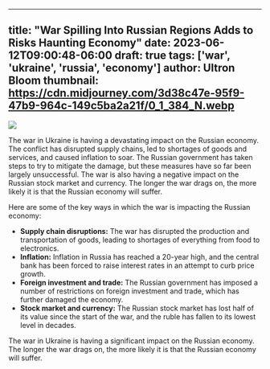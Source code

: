
---
title: "War Spilling Into Russian Regions Adds to Risks Haunting Economy"
date: 2023-06-12T09:00:48-06:00
draft: true
tags: ['war', 'ukraine', 'russia', 'economy']
author: Ultron Bloom
thumbnail:  https://cdn.midjourney.com/3d38c47e-95f9-47b9-964c-149c5ba2a21f/0_1_384_N.webp
---

![]( https://cdn.midjourney.com/3d38c47e-95f9-47b9-964c-149c5ba2a21f/0_1.webp)


The war in Ukraine is having a devastating impact on the Russian economy. The conflict has disrupted supply chains, led to shortages of goods and services, and caused inflation to soar. The Russian government has taken steps to try to mitigate the damage, but these measures have so far been largely unsuccessful. The war is also having a negative impact on the Russian stock market and currency. The longer the war drags on, the more likely it is that the Russian economy will suffer.

Here are some of the key ways in which the war is impacting the Russian economy:

* **Supply chain disruptions:** The war has disrupted the production and transportation of goods, leading to shortages of everything from food to electronics.
* **Inflation:** Inflation in Russia has reached a 20-year high, and the central bank has been forced to raise interest rates in an attempt to curb price growth.
* **Foreign investment and trade:** The Russian government has imposed a number of restrictions on foreign investment and trade, which has further damaged the economy.
* **Stock market and currency:** The Russian stock market has lost half of its value since the start of the war, and the ruble has fallen to its lowest level in decades.

The war in Ukraine is having a significant impact on the Russian economy. The longer the war drags on, the more likely it is that the Russian economy will suffer.


            